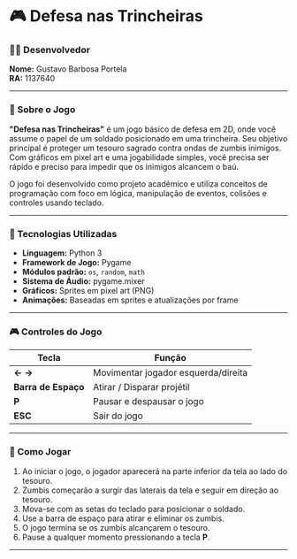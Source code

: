 # 🎮 Defesa nas Trincheiras

### 👨‍💻 Desenvolvedor  
**Nome:** Gustavo Barbosa Portela  
**RA:** 1137640  

---

### 📖 Sobre o Jogo

**"Defesa nas Trincheiras"** é um jogo básico de defesa em 2D, onde você assume o papel de um soldado posicionado em uma trincheira. Seu objetivo principal é proteger um tesouro sagrado contra ondas de zumbis inimigos. Com gráficos em pixel art e uma jogabilidade simples, você precisa ser rápido e preciso para impedir que os inimigos alcancem o baú.

O jogo foi desenvolvido como projeto acadêmico e utiliza conceitos de programação com foco em lógica, manipulação de eventos, colisões e controles usando teclado.

---

### 🧰 Tecnologias Utilizadas

- **Linguagem:** Python 3  
- **Framework de Jogo:** Pygame  
- **Módulos padrão:** `os`, `random`, `math`  
- **Sistema de Áudio:** pygame.mixer  
- **Gráficos:** Sprites em pixel art (PNG)  
- **Animações:** Baseadas em sprites e atualizações por frame  

---

### 🎮 Controles do Jogo

| Tecla        | Função                     |
|--------------|-----------------------------|
| **← →**      | Movimentar jogador esquerda/direita |
| **Barra de Espaço** | Atirar / Disparar projétil         |
| **P**         | Pausar e despausar o jogo   |
| **ESC**       | Sair do jogo                |

---

### 🚀 Como Jogar

1. Ao iniciar o jogo, o jogador aparecerá na parte inferior da tela ao lado do tesouro.
2. Zumbis começarão a surgir das laterais da tela e seguir em direção ao tesouro.
3. Mova-se com as setas do teclado para posicionar o soldado.
4. Use a barra de espaço para atirar e eliminar os zumbis.
5. O jogo termina se os zumbis alcançarem o tesouro.
6. Pause a qualquer momento pressionando a tecla **P**.

---